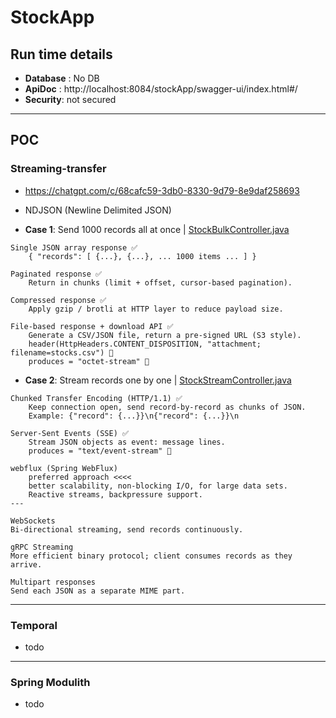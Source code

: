 # StockApp
## Run time details
- **Database** : No DB 
- **ApiDoc** : http://localhost:8084/stockApp/swagger-ui/index.html#/
- **Security**: not secured

---
## POC
### Streaming-transfer
- https://chatgpt.com/c/68cafc59-3db0-8330-9d79-8e9daf258693
- NDJSON (Newline Delimited JSON)

- **Case 1**: Send 1000 records all at once | [StockBulkController.java](StockBulkController.java)
```
Single JSON array response ✅
    { "records": [ {...}, {...}, ... 1000 items ... ] }

Paginated response ✅
    Return in chunks (limit + offset, cursor-based pagination).

Compressed response ✅
    Apply gzip / brotli at HTTP layer to reduce payload size.

File-based response + download API ✅
    Generate a CSV/JSON file, return a pre-signed URL (S3 style).
    header(HttpHeaders.CONTENT_DISPOSITION, "attachment; filename=stocks.csv") 🔸
    produces = "octet-stream" 🔸
```

- **Case 2**: Stream records one by one | [StockStreamController.java](StockStreamController.java)
```
Chunked Transfer Encoding (HTTP/1.1) ✅
    Keep connection open, send record-by-record as chunks of JSON.
    Example: {"record": {...}}\n{"record": {...}}\n

Server-Sent Events (SSE) ✅
    Stream JSON objects as event: message lines.
    produces = "text/event-stream" 🔸

webflux (Spring WebFlux)
    preferred approach <<<< 
    better scalability, non-blocking I/O, for large data sets.
    Reactive streams, backpressure support.
---

WebSockets
Bi-directional streaming, send records continuously.

gRPC Streaming
More efficient binary protocol; client consumes records as they arrive.

Multipart responses
Send each JSON as a separate MIME part.
```

---
### Temporal
- todo

---
### Spring Modulith
- todo

